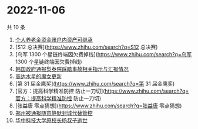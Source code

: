 # 2022-11-06

共 10 条

<!-- BEGIN -->
<!-- 最后更新时间 Sun Nov 06 2022 20:15:33 GMT+0800 (China Standard Time) -->

1. [个人养老金资金账户内资产可继承](https://www.zhihu.com/search?q=个人养老金资金账户内资产可继承)
1. [S12 总决赛](https://www.zhihu.com/search?q=S12 总决赛)
1. [乌军 1300 个星链终端因欠费掉线](https://www.zhihu.com/search?q=乌军 1300 个星链终端因欠费掉线)
1. [韩国政府通报梨泰院踩踏事故相关指示与汇报情况](https://www.zhihu.com/search?q=韩国政府通报梨泰院踩踏事故相关指示与汇报情况)
1. [高达水星的魔女更新](https://www.zhihu.com/search?q=高达水星的魔女更新)
1. [第 31 届金鹰奖](https://www.zhihu.com/search?q=第 31 届金鹰奖)
1. [官方：提高科学精准防控 防止一刀切](https://www.zhihu.com/search?q=官方：提高科学精准防控 防止一刀切)
1. [张益唐 零点猜想](https://www.zhihu.com/search?q=张益唐 零点猜想)
1. [郑州被通报随意静默封城代替管控](https://www.zhihu.com/search?q=郑州被通报随意静默封城代替管控)
1. [华中科技大学原校长杨叔子逝世](https://www.zhihu.com/search?q=华中科技大学原校长杨叔子逝世)

<!-- END -->
